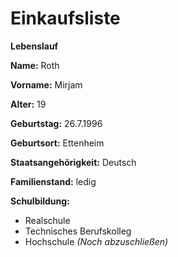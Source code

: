 # Einkaufsliste

**Lebenslauf**

**Name:** Roth

**Vorname:** Mirjam

**Alter:** 19

**Geburtstag:** 26.7.1996

**Geburtsort:** Ettenheim

**Staatsangehörigkeit:** Deutsch

**Familienstand:** ledig

**Schulbildung:**

 * Realschule
 * Technisches Berufskolleg
 * Hochschule *(Noch abzuschließen)*
